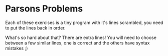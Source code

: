 # Parsons Problems

Each of these exercises is a tiny program with it's lines scrambled, you need to
put the lines back in order.

What's so hard about that? There are extra lines! You will need to choose
between a few similar lines, one is correct and the others have syntax mistakes
;)
